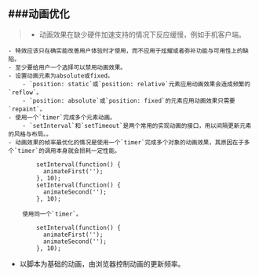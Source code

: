 ###动画优化
----------
> - 动画效果在缺少硬件加速支持的情况下反应缓慢，例如手机客户端。
>
	- 特效应该只在确实能改善用户体验时才使用，而不应用于炫耀或者弥补功能与可用性上的缺陷。
	- 至少要给用户一个选择可以禁用动画效果。
	- 设置动画元素为absolute或fixed。
		- `position: static`或`position: relative`元素应用动画效果会造成频繁的`reflow`。
		- `position: absolute`或`position: fixed`的元素应用动画效果只需要`repaint`。
	- 使用一个`timer`完成多个元素动画。
		- `setInterval`和`setTimeout`是两个常用的实现动画的接口，用以间隔更新元素的风格与布局。。
	- 动画效果的帧率最优化的情况是使用一个`timer`完成多个对象的动画效果，其原因在于多个`timer`的调用本身就会损耗一定性能。
>
			setInterval(function() {
			  animateFirst('');
			}, 10);
			setInterval(function() {
			  animateSecond('');
			}, 10);
>
		使用同一个`timer`。
>
			setInterval(function() {
			  animateFirst('');
			  animateSecond('');
			}, 10);
- 以脚本为基础的动画，由浏览器控制动画的更新频率。